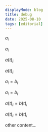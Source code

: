 ```yaml
---
displayMode: blog
title: debug
date: 2025-08-10
tags: [editorial]
---
```


$a_i$

$a_{i}$

$a(t)_i$

$a(t)_{i}$

$a_i = b_i$

$a_{i} = b_{i}$

$a(t)_i = b(t)_i$

$a(t)_{i} = b(t)_{i}$

other content...